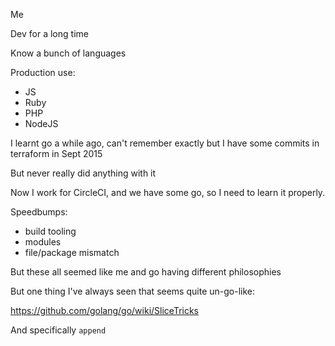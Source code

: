 Me

Dev for a long time

Know a bunch of languages

Production use:
  - JS
  - Ruby
  - PHP
  - NodeJS

I learnt go a while ago, can't remember exactly but I have some commits in terraform in Sept 2015

But never really did anything with it

Now I work for CircleCI, and we have some go, so I need to learn it properly.

Speedbumps:
 - build tooling
 - modules
 - file/package mismatch

 But these all seemed like me and go having different philosophies

 But one thing I've always seen that seems quite un-go-like:

 https://github.com/golang/go/wiki/SliceTricks

And specifically `append`
